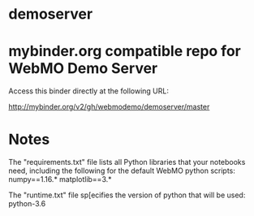 # demoserver
# mybinder.org compatible repo for WebMO Demo Server

Access this binder directly at the following URL: 

http://mybinder.org/v2/gh/webmodemo/demoserver/master

# Notes
The "requirements.txt" file lists all Python libraries that your notebooks
need, including the following for the default WebMO python scripts:
numpy==1.16.*
matplotlib==3.*

The "runtime.txt" file sp[ecifies the version of python that will be used:
python-3.6
